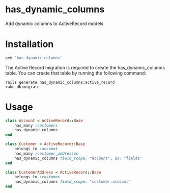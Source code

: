has_dynamic_columns
============

Add dynamic columns to ActiveRecord models

Installation
============

```ruby
gem 'has_dynamic_columns'
```

The Active Record migration is required to create the has_dynamic_columns table. You can create that table by
running the following command:

    rails generate has_dynamic_columns:active_record
    rake db:migrate

Usage
============

```ruby
class Account < ActiveRecord::Base
	has_many :customers
	has_dynamic_columns
end

class Customer < ActiveRecord::Base
	belongs_to :account
	has_many :customer_addresses
	has_dynamic_columns field_scope: "account", as: "fields"
end

class CustomerAddress < ActiveRecord::Base
	belongs_to :customer
	has_dynamic_columns field_scope: "customer.account"
end
```

